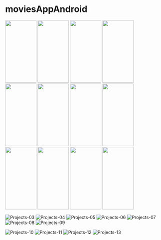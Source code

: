 # moviesAppAndroid


<img src = "https://user-images.githubusercontent.com/76631862/210286641-701b0a0d-be6a-46f9-80ff-4a5cdef06225.png" width="100" height="200"/>
<img src = "https://user-images.githubusercontent.com/76631862/210286646-fe1d40a2-4c67-40d6-9a37-09d84f7d3b36.png" width="100" height="200"/>
<img src = "https://user-images.githubusercontent.com/76631862/210286648-ee0cf3db-e11f-4c1e-aeed-098aa03018e9.png" width="100" height="200"/>
<img src = "https://user-images.githubusercontent.com/76631862/210286649-e4f9ce1e-3bd6-4a3d-82bb-cbc091ff6cbb.png" width="100" height="200"/>
<img src = "https://user-images.githubusercontent.com/76631862/210286650-af6917a9-7dd2-4cbc-bf5c-78fd390e243e.png" width="100" height="200"/>
<img src = "https://user-images.githubusercontent.com/76631862/210286651-3f715490-93b9-4f84-a062-46c24ece88b6.png" width="100" height="200"/>
<img src = "https://user-images.githubusercontent.com/76631862/210286652-df061056-18be-4d5c-92d6-223fb4ad2235.png" width="100" height="200"/>
<img src = "https://user-images.githubusercontent.com/76631862/210286654-db233fa0-241c-48ae-98aa-a01a5b5f37f9.png" width="100" height="200"/>

<img src = "https://user-images.githubusercontent.com/76631862/210286655-6b2fcc39-548b-498d-bf4d-3416b5cb090a.png" width="100" height="200"/>
<img src = "https://user-images.githubusercontent.com/76631862/210286656-7931826f-cdb2-4d4e-942d-1653c32e76aa.png" width="100" height="200"/>
<img src = "https://user-images.githubusercontent.com/76631862/210286658-71e9691a-b29b-4a5b-8440-9d537a817ba0.png" width="100" height="200"/>
<img src = "https://user-images.githubusercontent.com/76631862/210286660-8c8282b6-c1e6-40e1-aef7-b971ab9e1a6d.png" width="100" height="200"/>


![Projects-03](https://user-images.githubusercontent.com/76631862/210286646-fe1d40a2-4c67-40d6-9a37-09d84f7d3b36.png)
![Projects-04](https://user-images.githubusercontent.com/76631862/210286648-ee0cf3db-e11f-4c1e-aeed-098aa03018e9.png)
![Projects-05](https://user-images.githubusercontent.com/76631862/210286649-e4f9ce1e-3bd6-4a3d-82bb-cbc091ff6cbb.png)
![Projects-06](https://user-images.githubusercontent.com/76631862/210286650-af6917a9-7dd2-4cbc-bf5c-78fd390e243e.png)
![Projects-07](https://user-images.githubusercontent.com/76631862/210286651-3f715490-93b9-4f84-a062-46c24ece88b6.png)
![Projects-08](https://user-images.githubusercontent.com/76631862/210286652-df061056-18be-4d5c-92d6-223fb4ad2235.png)
![Projects-09](https://user-images.githubusercontent.com/76631862/210286654-db233fa0-241c-48ae-98aa-a01a5b5f37f9.png)

![Projects-10](https://user-images.githubusercontent.com/76631862/210286655-6b2fcc39-548b-498d-bf4d-3416b5cb090a.png)
![Projects-11](https://user-images.githubusercontent.com/76631862/210286656-7931826f-cdb2-4d4e-942d-1653c32e76aa.png)
![Projects-12](https://user-images.githubusercontent.com/76631862/210286658-71e9691a-b29b-4a5b-8440-9d537a817ba0.png)
![Projects-13](https://user-images.githubusercontent.com/76631862/210286660-8c8282b6-c1e6-40e1-aef7-b971ab9e1a6d.png)

